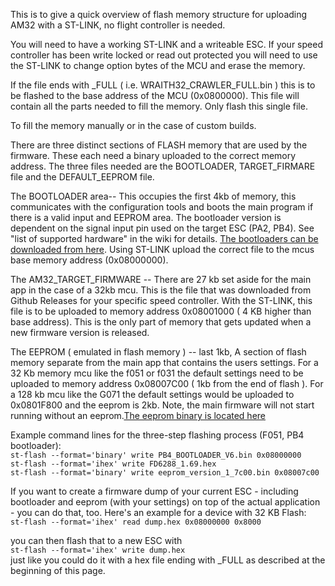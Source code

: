 This is to give a quick overview of flash memory structure for uploading AM32 with a ST-LINK, no flight controller is needed.

You will need to have a working ST-LINK and a writeable ESC. If your speed controller has been write locked or read out protected you will need to use the ST-LINK to change option bytes of the MCU and erase the memory.

If the file ends with _FULL ( i.e. WRAITH32_CRAWLER_FULL.bin ) this is to be flashed to the base address of the MCU (0x0800000). This file will contain all the parts needed to fill the  memory. Only flash this single file.  

To fill the memory manually or in the case of custom builds.

There are three distinct sections of FLASH memory that are used by the firmware. These each need a binary uploaded to the correct memory address. The three files needed are the BOOTLOADER, TARGET_FIRMARE file and the DEFAULT_EEPROM file.

The BOOTLOADER area-- This occupies the first 4kb of memory, this communicates with the configuration tools and boots the main program if there is a valid input and EEPROM area. The bootloader version is dependent on the signal input pin used on the target ESC (PA2, PB4). See "list of supported hardware" in the wiki for details. [The bootloaders can be downloaded from here](https://github.com/AlkaMotors/AM32_Bootloader_F051/releases). Using ST-LINK upload the correct file to the mcus base memory address (0x08000000). 

The AM32_TARGET_FIRMWARE -- There are 27 kb set aside for the main app in the case of a 32kb mcu. This is the file that was downloaded from Github Releases for your specific speed controller. With the ST-LINK, this file is to be uploaded to memory address 0x08001000 ( 4 KB higher than base address). This is the only part of memory that gets updated when a new firmware version is released.

The EEPROM ( emulated in flash memory ) -- last 1kb,  A section of flash memory separate from the main app that contains the users settings. For a 32 Kb memory mcu like the f051 or f031 the default settings need to be uploaded to memory address 0x08007C00 ( 1kb from the end of flash ). For a 128 kb mcu like the G071 the default settings would be uploaded to 0x0801F800 and the eeprom is 2kb. Note, the main firmware will not start running without an eeprom.[The eeprom binary is located here](https://github.com/AlkaMotors/AM32-MultiRotor-ESC-firmware/blob/master/eeprom_version_1_7c00.bin)

Example command lines for the three-step flashing process (F051, PB4 bootloader):  
`st-flash --format='binary' write PB4_BOOTLOADER_V6.bin 0x08000000`  
`st-flash --format='ihex' write FD6288_1.69.hex`  
`st-flash --format='binary' write eeprom_version_1_7c00.bin 0x08007c00`  

If you want to create a firmware dump of your current ESC - including bootloader and eeprom (with your settings) on top of the actual application - you can do that, too. Here's an example for a device with 32 KB Flash:  
`st-flash --format='ihex' read dump.hex 0x08000000 0x8000`  

you can then flash that to a new ESC with  
`st-flash --format='ihex' write dump.hex`  
just like you could do it with a hex file ending with _FULL as described at the beginning of this page.